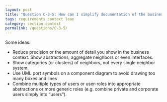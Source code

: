 ```yaml
---
layout: post
title: "Question C-3-5: How can I simplify documentation of the business context?"
tags: requirements context lean
category: section-context
permalink: /questions/C-3-5/
---
```


Some ideas:

* Reduce precision or the amount of detail you show in the business context.
Show abstractions, aggregate neighbors or even interfaces.
* Show categories (or clusters) of neighbors, not every single neighbor system.
* Use UML port symbols on a component diagram to avoid drawing too many boxes and
lines
* Combine multiple types of users or user-roles into appropriate abstractions
or more generic roles (e.g. combine private and corporate users simply into “users”).
